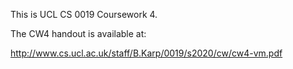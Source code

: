 This is UCL CS 0019 Coursework 4.

The CW4 handout is available at:

http://www.cs.ucl.ac.uk/staff/B.Karp/0019/s2020/cw/cw4-vm.pdf
